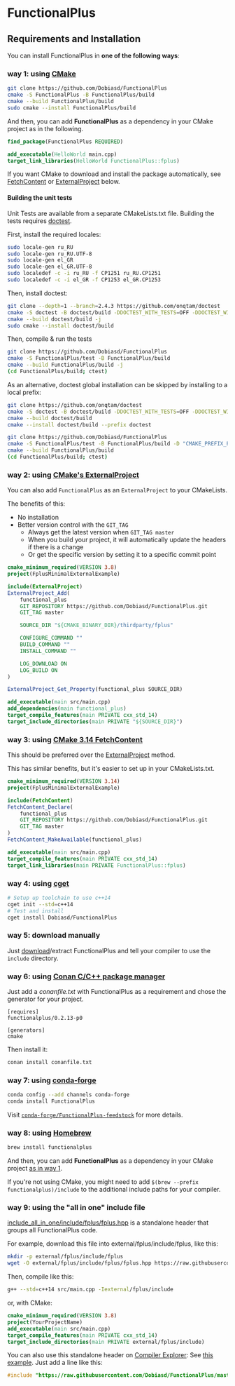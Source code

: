 FunctionalPlus
==============

Requirements and Installation
-----------------------------

You can install FunctionalPlus in **one of the following ways**:


### way 1: using [CMake](https://cmake.org/)

```bash
git clone https://github.com/Dobiasd/FunctionalPlus
cmake -S FunctionalPlus -B FunctionalPlus/build
cmake --build FunctionalPlus/build
sudo cmake --install FunctionalPlus/build
```

<a id="cmake-dependency"></a>
And then, you can add **FunctionalPlus** as a dependency in your CMake project as in the following.

```cmake
find_package(FunctionalPlus REQUIRED)

add_executable(HelloWorld main.cpp)
target_link_libraries(HelloWorld FunctionalPlus::fplus)
```

If you want CMake to download and install the package automatically,
see [FetchContent](#way-3-using-cmake-314-fetchcontent) or
[ExternalProject](#way-2-using-cmakes-externalproject) below.

#### Building the unit tests

Unit Tests are available from a separate CMakeLists.txt file. Building the
tests requires [doctest](https://github.com/onqtam/doctest).

First, install the required locales:
````bash
sudo locale-gen ru_RU
sudo locale-gen ru_RU.UTF-8
sudo locale-gen el_GR
sudo locale-gen el_GR.UTF-8
sudo localedef -c -i ru_RU -f CP1251 ru_RU.CP1251
sudo localedef -c -i el_GR -f CP1253 el_GR.CP1253
````

Then, install doctest:
```bash
git clone --depth=1 --branch=2.4.3 https://github.com/onqtam/doctest
cmake -S doctest -B doctest/build -DDOCTEST_WITH_TESTS=OFF -DDOCTEST_WITH_MAIN_IN_STATIC_LIB=OFF
cmake --build doctest/build -j
sudo cmake --install doctest/build
```

Then, compile & run the tests
````bash
git clone https://github.com/Dobiasd/FunctionalPlus
cmake -S FunctionalPlus/test -B FunctionalPlus/build
cmake --build FunctionalPlus/build -j
(cd FunctionalPlus/build; ctest)
````

As an alternative, doctest global installation can be skipped by installing to
a local prefix:

````bash
git clone https://github.com/onqtam/doctest
cmake -S doctest -B doctest/build -DDOCTEST_WITH_TESTS=OFF -DDOCTEST_WITH_MAIN_IN_STATIC_LIB=OFF
cmake --build doctest/build
cmake --install doctest/build --prefix doctest

git clone https://github.com/Dobiasd/FunctionalPlus
cmake -S FunctionalPlus/test -B FunctionalPlus/build -D "CMAKE_PREFIX_PATH=${PWD}/doctest"
cmake --build FunctionalPlus/build
(cd FunctionalPlus/build; ctest)
````


### way 2: using [CMake's ExternalProject](https://cmake.org/cmake/help/latest/module/ExternalProject.html)

You can also add `FunctionalPlus` as an `ExternalProject` to your CMakeLists.

The benefits of this:

- No installation
- Better version control with the `GIT_TAG`
  - Always get the latest version when `GIT_TAG master`
  - When you build your project, it will automatically update the headers if there is a change
  - Or get the specific version by setting it to a specific commit point

```cmake
cmake_minimum_required(VERSION 3.8)
project(FplusMinimalExternalExample)

include(ExternalProject)
ExternalProject_Add(
    functional_plus
    GIT_REPOSITORY https://github.com/Dobiasd/FunctionalPlus.git
    GIT_TAG master

    SOURCE_DIR "${CMAKE_BINARY_DIR}/thirdparty/fplus"

    CONFIGURE_COMMAND ""
    BUILD_COMMAND ""
    INSTALL_COMMAND ""

    LOG_DOWNLOAD ON
    LOG_BUILD ON
)

ExternalProject_Get_Property(functional_plus SOURCE_DIR)

add_executable(main src/main.cpp)
add_dependencies(main functional_plus)
target_compile_features(main PRIVATE cxx_std_14)
target_include_directories(main PRIVATE "${SOURCE_DIR}")
```


### way 3: using [CMake 3.14 FetchContent](https://cmake.org/cmake/help/latest/module/FetchContent.html)

This should be preferred over the
[ExternalProject](#way-2-using-cmakes-externalproject) method.

This has similar benefits, but it's easier to set up in your CMakeLists.txt.

```cmake
cmake_minimum_required(VERSION 3.14)
project(FplusMinimalExternalExample)

include(FetchContent)
FetchContent_Declare(
    functional_plus
    GIT_REPOSITORY https://github.com/Dobiasd/FunctionalPlus.git
    GIT_TAG master
)
FetchContent_MakeAvailable(functional_plus)

add_executable(main src/main.cpp)
target_compile_features(main PRIVATE cxx_std_14)
target_link_libraries(main PRIVATE FunctionalPlus::fplus)
```


### way 4: using [cget](https://github.com/pfultz2/cget/)

```bash
# Setup up toolchain to use c++14
cget init --std=c++14
# Test and install
cget install Dobiasd/FunctionalPlus
```


### way 5: download manually

Just [download](https://github.com/Dobiasd/FunctionalPlus/archive/master.zip)/extract FunctionalPlus and tell your compiler to use the `include` directory.


### way 6: using [Conan C/C++ package manager](https://conan.io)

Just add a *conanfile.txt* with FunctionalPlus as a requirement and chose the generator for your project.

```
[requires]
functionalplus/0.2.13-p0

[generators]
cmake
```

Then install it:

```bash
conan install conanfile.txt
```


### way 7: using [conda-forge](https://conda-forge.org/)

```bash
conda config --add channels conda-forge
conda install FunctionalPlus
```

Visit [`conda-forge/FunctionalPlus-feedstock`](https://github.com/conda-forge/FunctionalPlus-feedstock) for more details.


### way 8: using [Homebrew](https://brew.sh/)

```bash
brew install functionalplus
```

And then, you can add **FunctionalPlus** as a dependency in your CMake project [as in way 1](#cmake-dependency).

If you're not using CMake, you might need to add `$(brew --prefix functionalplus)/include` to the additional include paths for your compiler.


### way 9: using the "all in one" include file

[include_all_in_one/include/fplus/fplus.hpp](include_all_in_one/include/fplus/fplus.hpp) is a standalone header that groups all FunctionalPlus code.

For example, download this file into external/fplus/include/fplus, like this:

````bash
mkdir -p external/fplus/include/fplus
wget -O external/fplus/include/fplus/fplus.hpp https://raw.githubusercontent.com/Dobiasd/FunctionalPlus/master/include_all_in_one/include/fplus/fplus.hpp
````

Then, compile like this:
````bash
g++ --std=c++14 src/main.cpp -Iexternal/fplus/include
````

or, with CMake:
````cmake
cmake_minimum_required(VERSION 3.8)
project(YourProjectName)
add_executable(main src/main.cpp)
target_compile_features(main PRIVATE cxx_std_14)
target_include_directories(main PRIVATE external/fplus/include)
````

You can also use this standalone header on [Compiler Explorer](https://godbolt.org): See [this example](https://godbolt.org/z/arnEx7). Just add a line like this:
````cpp
#include "https://raw.githubusercontent.com/Dobiasd/FunctionalPlus/master/include_all_in_one/include/fplus/fplus.hpp"
````
